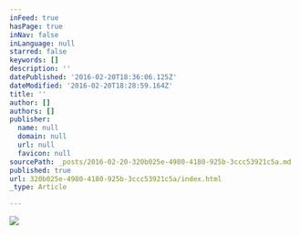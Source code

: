 ```yaml
---
inFeed: true
hasPage: true
inNav: false
inLanguage: null
starred: false
keywords: []
description: ''
datePublished: '2016-02-20T18:36:06.125Z'
dateModified: '2016-02-20T18:28:59.164Z'
title: ''
author: []
authors: []
publisher:
  name: null
  domain: null
  url: null
  favicon: null
sourcePath: _posts/2016-02-20-320b025e-4980-4180-925b-3ccc53921c5a.md
published: true
url: 320b025e-4980-4180-925b-3ccc53921c5a/index.html
_type: Article

---
```

![](https://the-grid-user-content.s3-us-west-2.amazonaws.com/baba3ae2-8ac4-46c4-bf4e-e45bd10274a1.JPG)